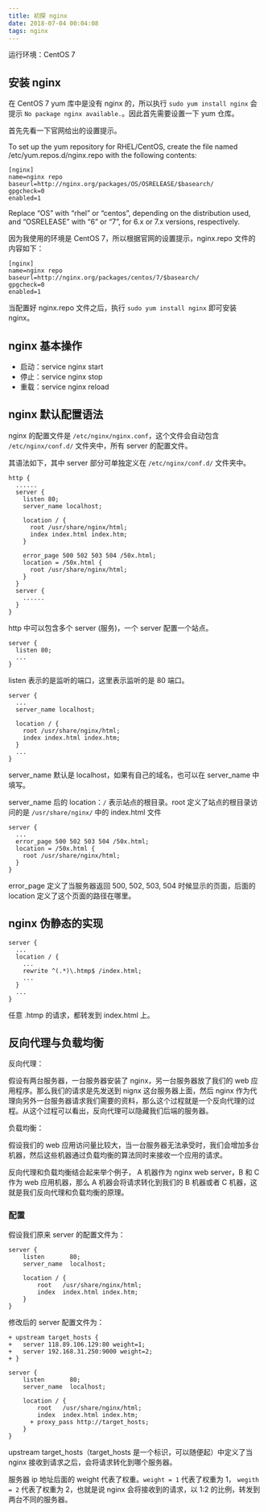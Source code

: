 ```yaml
---
title: 初探 nginx
date: 2018-07-04 00:04:08
tags: nginx
---
```


运行环境：CentOS 7

## 安装 nginx

在 CentOS 7 yum 库中是没有 nginx 的，所以执行 `sudo yum install nginx` 会提示 `No package nginx available.`。因此首先需要设置一下 yum 仓库。

首先先看一下官网给出的设置提示。

To set up the yum repository for RHEL/CentOS, create the file named /etc/yum.repos.d/nginx.repo with the following contents:

```
[nginx]
name=nginx repo
baseurl=http://nginx.org/packages/OS/OSRELEASE/$basearch/
gpgcheck=0
enabled=1
```

Replace “OS” with “rhel” or “centos”, depending on the distribution used, and “OSRELEASE” with “6” or “7”, for 6.x or 7.x versions, respectively.

因为我使用的环境是 CentOS 7，所以根据官网的设置提示，nginx.repo 文件的内容如下：

```
[nginx]
name=nginx repo
baseurl=http://nginx.org/packages/centos/7/$basearch/
gpgcheck=0
enabled=1
```

当配置好 nginx.repo 文件之后，执行 `sudo yum install nginx` 即可安装 nginx。

## nginx 基本操作

- 启动：service nginx start
- 停止：service nginx stop
- 重载：service nginx reload

## nginx 默认配置语法

nginx 的配置文件是 `/etc/nginx/nginx.conf`，这个文件会自动包含 `/etc/nginx/conf.d/` 文件夹中，所有 server 的配置文件。

其语法如下，其中 server 部分可单独定义在 `/etc/nginx/conf.d/` 文件夹中。

```
http {
  ......
  server {
    listen 80;
    server_name localhost;

    location / {
      root /usr/share/nginx/html;
      index index.html index.htm;
    }

    error_page 500 502 503 504 /50x.html;
    location = /50x.html {
      root /usr/share/nginx/html;
    }
  }
  server {
    ......
  }  
}
```

http 中可以包含多个 server (服务)，一个 server 配置一个站点。

```
server {
  listen 80;
  ...
}
```
listen 表示的是监听的端口，这里表示监听的是 80 端口。

```
server {
  ...
  server_name localhost;

  location / {
    root /usr/share/nginx/html;
    index index.html index.htm;
  }
  ...
}
```
server_name 默认是 localhost，如果有自己的域名，也可以在 server_name 中填写。

server_name 后的 location：`/` 表示站点的根目录。root 定义了站点的根目录访问的是 `/usr/share/nginx/` 中的 index.html 文件

```
server {
  ...
  error_page 500 502 503 504 /50x.html;
  location = /50x.html {
    root /usr/share/nginx/html;
  }
}
```

error_page 定义了当服务器返回 500, 502, 503, 504 时候显示的页面，后面的 location 定义了这个页面的路径在哪里。 


## nginx 伪静态的实现

```
server {
  ...
  location / {
    ...
    rewrite ^(.*)\.htmp$ /index.html;
    ...
  }
  ...
}
```

任意 .htmp 的请求，都转发到 index.html 上。

## 反向代理与负载均衡

反向代理：

假设有两台服务器，一台服务器安装了 nginx，另一台服务器放了我们的 web 应用程序。那么我们的请求是先发送到 nignx 这台服务器上面，然后 nginx 作为代理向另外一台服务器请求我们需要的资料，那么这个过程就是一个反向代理的过程。从这个过程可以看出，反向代理可以隐藏我们后端的服务器。

负载均衡：

假设我们的 web 应用访问量比较大，当一台服务器无法承受时，我们会增加多台机器，然后这些机器通过负载均衡的算法同时来接收一个应用的请求。

反向代理和负载均衡结合起来举个例子， A 机器作为 nginx web server，B 和 C 作为 web 应用机器，那么 A 机器会将请求转化到我们的 B 机器或者 C 机器，这就是我们反向代理和负载均衡的原理。 

### 配置

假设我们原来 server 的配置文件为：

```
server {
    listen       80;
    server_name  localhost;

    location / {
        root   /usr/share/nginx/html;
        index  index.html index.htm;
    }
}
```

修改后的 server 配置文件为：

```
+ upstream target_hosts {
+ 	server 118.89.106.129:80 weight=1; 
+ 	server 192.168.31.250:9000 weight=2;
+ }

server {
    listen       80;
    server_name  localhost;

    location / {
        root   /usr/share/nginx/html;
        index  index.html index.htm;
      + proxy_pass http://target_hosts;
    }
}
```

upstream target_hosts（target_hosts 是一个标识，可以随便起）中定义了当 nginx 接收到请求之后，会将请求转化到哪个服务器。

服务器 ip 地址后面的 weight 代表了权重。`weight = 1` 代表了权重为 1， `wegith = 2` 代表了权重为 2，也就是说 nginx 会将接收到的请求，以 1:2 的比例，转发到两台不同的服务器。